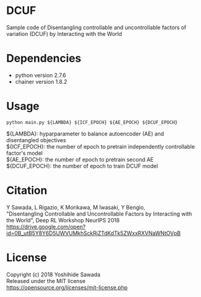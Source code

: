 # DCUF
Sample code of Disentangling controllable and uncontrollable factors of variation (DCUF) by Interacting with the World

# Dependencies
- python version 2.7.6
- chainer version 1.8.2

# Usage
`python main.py ${LAMBDA} ${ICF_EPOCH} ${AE_EPOCH} ${DCUF_EPOCH}`  
  
${LAMBDA}: hyparparameter to balance autoencoder (AE) and disentangled objectives  
${ICF_EPOCH}: the number of epoch to pretrain independently controllable factor's model  
${AE_EPOCH}: the number of epoch to pretrain second AE  
${DCUF_EPOCH}: the number of epoch to train DCUF model  

# Citation
Y Sawada, L Rigazio, K Morikawa, M Iwasaki, Y Bengio,  
"Disentangling Controllable and Uncontrollable Factors by Interacting with the World", Deep RL Workshop NeurIPS 2018
https://drive.google.com/open?id=0B_utB5Y8Y6D5UWVUMkhSckRjZTdKdTk5ZWxxRXVNaWNtOVpB

# License
Copyright (c) 2018 Yoshihide Sawada  
Released under the MIT license  
https://opensource.org/licenses/mit-license.php  


